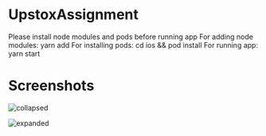 # UpstoxAssignment
Please install node modules and pods before running app
For adding node modules: yarn add
For installing pods: cd ios && pod install
For running app: yarn start


# Screenshots
![collapsed](https://github.com/pavankumarkl/UpstoxAssignment/assets/18440131/a443e938-71c5-49f2-a414-5a82ec5f5e4c)

![expanded](https://github.com/pavankumarkl/UpstoxAssignment/assets/18440131/2e69b058-a5c3-4cac-864a-f3b57c83713c)
